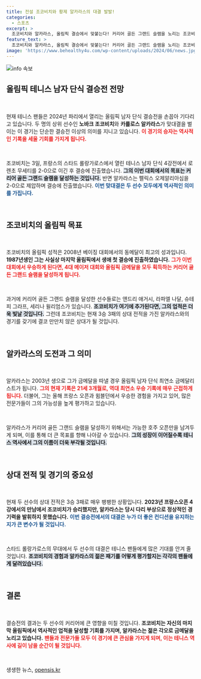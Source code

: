 ```yaml
---
title: 전설 조코비치와 황제 알카라스의 대결 발발!
categories:
  - 스포츠
excerpt: >
  조코비치와 알카라스, 올림픽 결승에서 맞붙는다! 커리어 골든 그랜드 슬램을 노리는 조코비치, 최연소 금메달 도전하는 알카라스! 역사적인 순간을 놓치지 마세요!
feature_text: >
  조코비치와 알카라스, 올림픽 결승에서 맞붙는다! 커리어 골든 그랜드 슬램을 노리는 조코비치, 최연소 금메달 도전하는 알카라스! 역사적인 순간을 놓치지 마세요!
image: 'https://www.behealthy4u.com/wp-content/uploads/2024/06/news.jpg'
---
```


<p><img src="https://www.behealthy4u.com/wp-content/uploads/2024/06/news.jpg" alt="info 속보" /></p>

<h2 data-ke-size="size26">올림픽 테니스 남자 단식 결승전 전망</h2>

<p data-ke-size="size16">&nbsp;</p>

<p>현재 테니스 팬들은 2024년 파리에서 열리는 올림픽 남자 단식 결승전을 손꼽아 기다리고 있습니다. 두 명의 상위 선수인 <b>노바크 조코비치</b>와 <b>카를로스 알카라스</b>가 맞대결을 벌이는 이 경기는 단순한 결승전 이상의 의미를 지니고 있습니다. <b><span style="color: #ee2323;">이 경기의 승자는 역사적인 기록을 세울 기회를 가지게 됩니다.</span></b>  </p>

<p data-ke-size="size16">&nbsp;</p>

<p>조코비치는 3일, 프랑스의 스타드 롤랑가로스에서 열린 테니스 남자 단식 4강전에서 로렌초 무세티를 2-0으로 이긴 후 결승에 진출했습니다. <b><span style="background-color: #21538527;">그의 이번 대회에서의 목표는 커리어 골든 그랜드 슬램을 달성하는 것입니다.</span></b> 반면 알카라스는 펠릭스 오제알리아심을 2-0으로 제압하며 결승에 진출했습니다. <b><span style="color: #1a5490;">이번 맞대결은 두 선수 모두에게 역사적인 의미를 가집니다.</span></b>  </p>

<p data-ke-size="size16">&nbsp;</p>

<h2 data-ke-size="size26">조코비치의 올림픽 목표</h2>

<p data-ke-size="size16">&nbsp;</p>

<p>조코비치의 올림픽 성적은 2008년 베이징 대회에서의 동메달이 최고의 성과입니다. <b>1987년생인 그는 사실상 마지막 올림픽에서 생애 첫 결승에 진출하였습니다.</b> <b><span style="color: #ee2323;">그가 이번 대회에서 우승하게 된다면, 4대 메이저 대회와 올림픽 금메달을 모두 획득하는 커리어 골든 그랜드 슬램을 달성하게 됩니다.</span></b> </p>

<p data-ke-size="size16">&nbsp;</p>

<p>과거에 커리어 골든 그랜드 슬램을 달성한 선수들로는 앤드리 애거시, 라파엘 나달, 슈테피 그라프, 세리나 윌리엄스가 있습니다. <b><span style="background-color: #21538527;">조코비치가 여기에 추가된다면, 그의 업적은 더욱 빛날 것입니다.</span></b> 그런데 조코비치는 현재 3승 3패의 상대 전적을 가진 알카라스와의 경기를 갖기에 결코 만만치 않은 상대가 될 것입니다.</p>

<p data-ke-size="size16">&nbsp;</p>

<h2 data-ke-size="size26">알카라스의 도전과 그 의미</h2>

<p data-ke-size="size16">&nbsp;</p>

<p>알카라스는 2003년 생으로 그가 금메달을 따낼 경우 올림픽 남자 단식 최연소 금메달리스트가 됩니다. <b><span style="color: #ee2323;">그의 현재 기록은 21세 3개월로, 역대 최연소 우승 기록에 매우 근접하게 됩니다.</span></b> 더불어, 그는 올해 프랑스 오픈과 윔블던에서 우승한 경험을 가지고 있어, 많은 전문가들이 그의 가능성을 높게 평가하고 있습니다.</p>

<p data-ke-size="size16">&nbsp;</p>

<p>알카라스가 커리어 골든 그랜드 슬램을 달성하기 위해서는 가능한 호주 오픈만을 남겨두게 되며, 이를 통해 더 큰 목표를 향해 나아갈 수 있습니다. <b><span style="background-color: #21538527;">그의 성장이 이어질수록 테니스 역사에서 그의 이름이 더욱 부각될 것입니다.</span></b> </p>

<p data-ke-size="size16">&nbsp;</p>

<h2 data-ke-size="size26">상대 전적 및 경기의 중요성</h2>

<p data-ke-size="size16">&nbsp;</p>

<p>현재 두 선수의 상대 전적은 3승 3패로 매우 팽팽한 상황입니다. <b>2023년 프랑스오픈 4강에서의 만남에서 조코비치가 승리했지만, 알카라스는 당시 다리 부상으로 정상적인 경기력을 발휘하지 못했습니다.</b> <b><span style="color: #1a5490;">이번 결승전에서의 대결은 누가 더 좋은 컨디션을 유지하는지가 큰 변수가 될 것입니다.</span></b></p>

<p data-ke-size="size16">&nbsp;</p>

<p>스타드 롤랑가로스의 무대에서 두 선수의 대결은 테니스 팬들에게 많은 기대를 안겨 줄 것입니다. <b><span style="background-color: #21538527;">조코비치의 경험과 알카라스의 젊은 패기를 어떻게 평가할지는 각각의 팬들에게 달려있습니다.</span></b> </p>

<p data-ke-size="size16">&nbsp;</p>

<h2 data-ke-size="size26">결론</h2>

<p data-ke-size="size16">&nbsp;</p>

<p>결승전의 결과는 두 선수의 커리어에 큰 영향을 미칠 것입니다. <b>조코비치는 자신의 마지막 올림픽에서 역사적인 업적을 달성할 기회를 가지며, 알카라스는 젊은 각오로 금메달을 노리고 있습니다.</b> <b><span style="color: #ee2323;">팬들과 전문가들 모두 이 경기에 큰 관심을 가지게 되며, 이는 테니스 역사에 길이 남을 순간이 될 것입니다.</span></b> </p>

<p data-ke-size="size16">&nbsp;</p>
생생한 뉴스, <a href="https://opensis.kr" rel="dofollow">opensis.kr</a>


